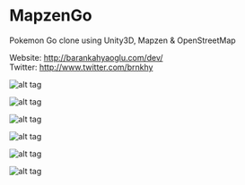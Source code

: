 # MapzenGo 
Pokemon Go clone using Unity3D, Mapzen & OpenStreetMap

Website: http://barankahyaoglu.com/dev/    
Twitter: http://www.twitter.com/brnkhy

![alt tag](http://i.imgur.com/KoN8OoR.png)

![alt tag](http://i1.wp.com/barankahyaoglu.com/dev/wp-content/uploads/2016/08/Unity_2016-08-24_23-02-25.png)

![alt tag](http://i.imgur.com/fqAe6bR.png)

![alt tag](http://i.imgur.com/CrifFtC.png)

![alt tag](http://i.imgur.com/qowDCGr.png)

![alt tag](http://i.imgur.com/3KnZyaR.png)
